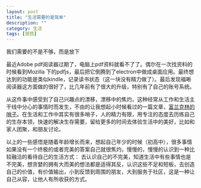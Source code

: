 ```yaml
---
layout: post
title: "生活需要的是简单"
description: ""
category: 生活
tags: [感悟]
---
```

我们需要的不是不够，而是放下

最近Adobe pdf阅读器过期了，电脑上pdf资料就看不了了。偶尔在一次找资料的时候看到Mozilla 下的pdfjs，最后把它倒腾到了electron中做成桌面应用。最终想达到的功能是类似kindle，记录读书状态（这一块没有精力做了）。最后发现福晰阅读器这方面做的很好了，比几年前有了很大的升级，特别有了自己的账号系统。

从这件事中感受到了自己兴趣点的漂移，漂移中的焦灼，这种经常从工作和生活主干线中分心的事情时而发生，不由的让我想起小时候看过的一篇文章，[富兰克林的哨子](http://www.360doc.com/content/13/0317/23/6238452_272135341.shtml)。在生活和工作中其实有很多哨子，人的精力有限，用专注的态度去历练自己的生存本领，快速的解决生存需要，留给更多的时间去体验生活中的美好，比如和家人团聚，和朋友讨论。

以上的一些感悟是随着年龄增长而来，想起自己年少的时候（初高中），很多事情如果没有一个终极的或者完美的答案自己就很焦灼，慢慢的，慢慢的认识到一种比较融洽的看待自己的生活方式：
去认识自己的不完美，知道生活中有些事情也是不完美，想贪婪的拥有大而美的想法都是适得其反，认识这些不足和短板，去创造自己的价值，有价值输出，小到反馈到周围的朋友，大到服务于社区，这是一种让自己从容，让他人有所收获的方式。
